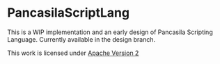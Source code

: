 # PancasilaScriptLang

This is a WIP implementation and an early design of Pancasila Scripting Language. 
Currently available in the design branch. 

This work is licensed under [Apache Version 2](https://www.apache.org/licenses/LICENSE-2.0)
